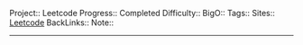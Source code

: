 Project:: Leetcode
Progress:: Completed
Difficulty:: 
BigO:: 
Tags:: 
Sites:: [Leetcode]()
BackLinks:: 
Note:: 

---
